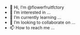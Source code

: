 - 👋 Hi, I’m @flowerfruitfctory
- 👀 I’m interested in ...
- 🌱 I’m currently learning ...
- 💞️ I’m looking to collaborate on ...
- 📫 How to reach me ...

<!---
flowerfruitfctory/flowerfruitfctory is a ✨ special ✨ repository because its `README.md` (this file) appears on your GitHub profile.
You can click the Preview link to take a look at your changes.
--->
